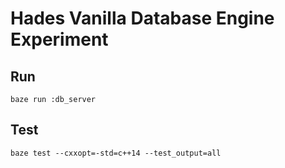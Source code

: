 # Hades Vanilla Database Engine Experiment


## Run

```
baze run :db_server
```

## Test

```
baze test --cxxopt=-std=c++14 --test_output=all
```
